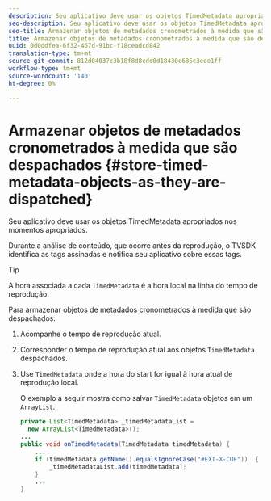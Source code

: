 ```yaml
---
description: Seu aplicativo deve usar os objetos TimedMetadata apropriados nos momentos apropriados.
seo-description: Seu aplicativo deve usar os objetos TimedMetadata apropriados nos momentos apropriados.
seo-title: Armazenar objetos de metadados cronometrados à medida que são despachados
title: Armazenar objetos de metadados cronometrados à medida que são despachados
uuid: 0d0ddfea-6f32-467d-91bc-f18ceadcd842
translation-type: tm+mt
source-git-commit: 812d04037c3b18f8d8cdd0d18430c686c3eee1ff
workflow-type: tm+mt
source-wordcount: '140'
ht-degree: 0%

---
```



# Armazenar objetos de metadados cronometrados à medida que são despachados {#store-timed-metadata-objects-as-they-are-dispatched}

Seu aplicativo deve usar os objetos TimedMetadata apropriados nos momentos apropriados.

Durante a análise de conteúdo, que ocorre antes da reprodução, o TVSDK identifica as tags assinadas e notifica seu aplicativo sobre essas tags.

>[!TIP]
>
>A hora associada a cada `TimedMetadata` é a hora local na linha do tempo de reprodução.

Para armazenar objetos de metadados cronometrados à medida que são despachados:

1. Acompanhe o tempo de reprodução atual.
1. Corresponder o tempo de reprodução atual aos objetos `TimedMetadata` despachados.

1. Use `TimedMetadata` onde a hora do start for igual à hora atual de reprodução local.

   O exemplo a seguir mostra como salvar `TimedMetadata` objetos em um `ArrayList`.

   ```java
   private List<TimedMetadata> _timedMetadataList =  
     new ArrayList<TimedMetadata>(); 
   ... 
   public void onTimedMetadata(TimedMetadata timedMetadata) { 
       ... 
       if (timedMetadata.getName().equalsIgnoreCase("#EXT-X-CUE"))  { 
           _timedMetadataList.add(timedMetadata); 
       } 
       ... 
   }
   ```

